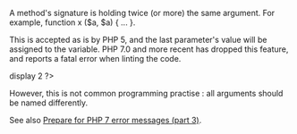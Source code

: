A method's signature is holding twice (or more) the same argument. For example, function x ($a, $a) { ... }. 

This is accepted as is by PHP 5, and the last parameter's value will be assigned to the variable. PHP 7.0 and more recent has dropped this feature, and reports a fatal error when linting the code.

<?php
  function x ($a, $a) { print $a; };
  x(1,2); => display 2
?>

However, this is not common programming practise : all arguments should be named differently.

See also [Prepare for PHP 7 error messages (part 3)](https://www.exakat.io/prepare-for-php-7-error-messages-part-3/).
